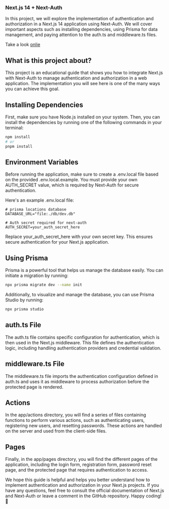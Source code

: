 ### Next.js 14 + Next-Auth

In this project, we will explore the implementation of authentication and authorization in a Next.js 14 application using Next-Auth. We will cover important aspects such as installing dependencies, using Prisma for data management, and paying attention to the auth.ts and middleware.ts files.

Take a look [onlie](https://sample-nextjs-auth.vercel.app)

## What is this project about?

This project is an educational guide that shows you how to integrate Next.js with Next-Auth to manage authentication and authorization in a web application. The implementation you will see here is one of the many ways you can achieve this goal.

## Installing Dependencies

First, make sure you have Node.js installed on your system. Then, you can install the dependencies by running one of the following commands in your terminal:

```bash
npm install
# or
pnpm install
```

## Environment Variables

Before running the application, make sure to create a .env.local file based on the provided .env.local.example. You must provide your own AUTH_SECRET value, which is required by Next-Auth for secure authentication.

Here's an example .env.local file:

```plaintext
# prisma locations database
DATABASE_URL="file:./db/dev.db"

# Auth secret required for next-auth
AUTH_SECRET=your_auth_secret_here
```

Replace your_auth_secret_here with your own secret key. This ensures secure authentication for your Next.js application.

## Using Prisma

Prisma is a powerful tool that helps us manage the database easily. You can initiate a migration by running:

```bash
npx prisma migrate dev --name init
```

Additionally, to visualize and manage the database, you can use Prisma Studio by running:

```bash
npx prisma studio
```

## auth.ts File

The auth.ts file contains specific configuration for authentication, which is then used in the Next.js middleware. This file defines the authentication logic, including handling authentication providers and credential validation.

## middleware.ts File

The middleware.ts file imports the authentication configuration defined in auth.ts and uses it as middleware to process authorization before the protected page is rendered.

## Actions

In the app/actions directory, you will find a series of files containing functions to perform various actions, such as authenticating users, registering new users, and resetting passwords. These actions are handled on the server and used from the client-side files.

## Pages

Finally, in the app/pages directory, you will find the different pages of the application, including the login form, registration form, password reset page, and the protected page that requires authentication to access.

We hope this guide is helpful and helps you better understand how to implement authentication and authorization in your Next.js projects. If you have any questions, feel free to consult the official documentation of Next.js and Next-Auth or leave a comment in the GitHub repository. Happy coding! 🚀
